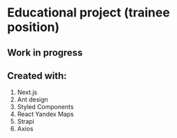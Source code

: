 # Educational project (trainee position)

## Work in progress

## Created with:

1. Next.js
2. Ant design
3. Styled Components
4. React Yandex Maps
5. Strapi
6. Axios
